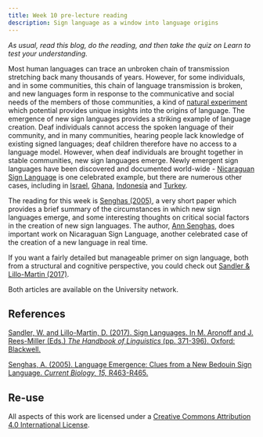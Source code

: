 ```yaml
---
title: Week 10 pre-lecture reading
description: Sign language as a window into language origins
---
```


*As usual, read this blog, do the reading, and then take the quiz on Learn to test your understanding.*

Most human languages can trace an unbroken chain of transmission stretching back many thousands of years. However, for some individuals, and in some communities, this chain of language transmission is broken, and new languages form in response to the communicative and social needs of the members of those communities, a kind of [natural experiment](https://en.wikipedia.org/wiki/Natural_experiment) which potential provides unique insights into the origins of language. The emergence of new sign languages provides a striking example of language creation. Deaf individuals cannot access the spoken language of their community, and in many communities, hearing people lack knowledge of existing signed languages; deaf children therefore have no access to a language model. However, when deaf individuals are brought together in stable communities, new sign languages emerge. Newly emergent sign languages have been discovered and documented world-wide - [Nicaraguan Sign Language](https://en.wikipedia.org/wiki/Nicaraguan_Sign_Language) is one celebrated example, but there are numerous other cases, including in [Israel](https://en.wikipedia.org/wiki/Al-Sayyid_Bedouin_Sign_Language), [Ghana](https://en.wikipedia.org/wiki/Adamorobe_Sign_Language), [Indonesia](https://en.wikipedia.org/wiki/Kata_Kolok) and [Turkey](https://en.wikipedia.org/wiki/Central_Taurus_Sign_Language). 

The reading for this week is [Senghas (2005)](https://doi.org/10.1016/j.cub.2005.06.018), a very short paper which provides a brief summary of the circumstances in which new sign languages emerge, and some interesting thoughts on critical social factors in the creation of new sign languages. The author, [Ann Senghas](https://barnard.edu/profiles/ann-senghas), does important work on Nicaraguan Sign Language, another celebrated case of the creation of a new language in real time. 

If you want a fairly detailed but manageable primer on sign language, both from a structural and cognitive perspective, you could check out [Sandler & Lillo-Martin (2017)](https://doi.org/10.1002/9781119072256.ch18). 

Both articles are available on the University network.

## References


[Sandler, W. and Lillo-Martin, D. (2017). Sign Languages. In M. Aronoff and J. Rees-Miller (Eds.) <i>The Handbook of Linguistics</i> (pp. 371-396). Oxford: Blackwell.](https://doi.org/10.1002/9781119072256.ch18)

[Senghas, A. (2005). Language Emergence: Clues from a New Bedouin Sign Language. <i>Current Biology, 15,</i> R463-R465.](https://doi.org/10.1016/j.cub.2005.06.018)


## Re-use

All aspects of this work are licensed under a [Creative Commons Attribution 4.0 International License](http://creativecommons.org/licenses/by/4.0/).
